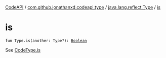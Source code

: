 [CodeAPI](../../index.md) / [com.github.jonathanxd.codeapi.type](../index.md) / [java.lang.reflect.Type](index.md) / [is](.)

# is

`fun Type.is(another: Type?): `[`Boolean`](https://kotlinlang.org/api/latest/jvm/stdlib/kotlin/-boolean/index.html)

See [CodeType.is](../-code-type/index.md)


